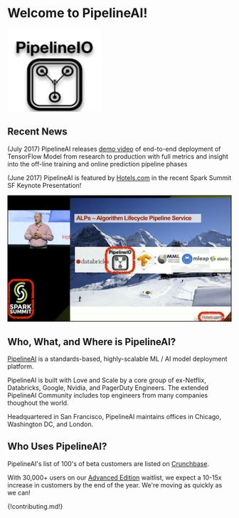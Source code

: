 # Welcome to PipelineAI! 
![PipelineAI](/img/pipeline-io-logo-shadow-210x186.png)

## Recent News
(July 2017) PipelineAI releases [demo video](https://youtu.be/gWgy3EdDObQ) of end-to-end deployment of TensorFlow Model from research to production with full metrics and insight into the off-line training and online prediction pipeline phases

(June 2017) PipelineAI is featured by [Hotels.com](http://hotels.com) in the recent Spark Summit SF Keynote Presentation!

![PipelineAI @ Hotels.com](/img/pipelineio-spark-summit-annotated-700x394.png)

## Who, What, and Where is PipelineAI?
[PipelineAI](http://pipeline.io/) is a standards-based, highly-scalable ML / AI  model deployment platform.

PipelineAI is built with Love and Scale by a core group of ex-Netflix, Databricks, Google, Nvidia, and PagerDuty Engineers.  The extended PipelineAI Community includes top engineers from many companies thoughout the world.

Headquartered in San Francisco, PipelineAI maintains offices in Chicago, Washington DC, and London.

## Who Uses PipelineAI?
PipelineAI's list of 100's of beta customers are listed on [Crunchbase](https://www.crunchbase.com/organization/pipelineio/customers).  

With 30,000+ users on our [Advanced Edition](/products/index.md) waitlist, we expect a 10-15x increase in customers by the end of the year.  We're moving as quickly as we can!

{!contributing.md!}

<!-- Begin Mixpanel -->
<script>
  mixpanel.track("PipelineAI Home Page View");
</script>
<!-- End Mixpanel -->
